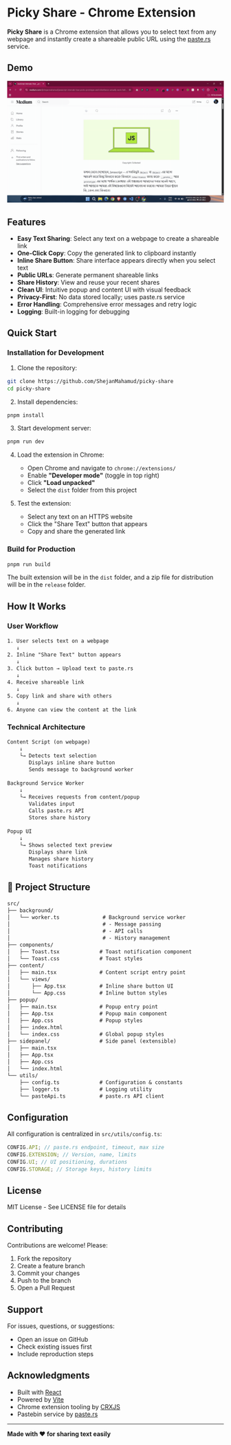 # Picky Share - Chrome Extension

**Picky Share** is a Chrome extension that allows you to select text from any webpage and instantly create a shareable public URL using the [paste.rs](https://paste.rs/) service.

## Demo

![Picky Share demo](public/demo.gif)

## Features

- **Easy Text Sharing**: Select any text on a webpage to create a shareable link
- **One-Click Copy**: Copy the generated link to clipboard instantly
- **Inline Share Button**: Share interface appears directly when you select text
- **Public URLs**: Generate permanent shareable links
- **Share History**: View and reuse your recent shares
- **Clean UI**: Intuitive popup and content UI with visual feedback
- **Privacy-First**: No data stored locally; uses paste.rs service
- **Error Handling**: Comprehensive error messages and retry logic
- **Logging**: Built-in logging for debugging

## Quick Start

### Installation for Development

1. Clone the repository:

```bash
git clone https://github.com/ShejanMahamud/picky-share
cd picky-share
```

2. Install dependencies:

```bash
pnpm install
```

3. Start development server:

```bash
pnpm run dev
```

4. Load the extension in Chrome:

   - Open Chrome and navigate to `chrome://extensions/`
   - Enable **"Developer mode"** (toggle in top right)
   - Click **"Load unpacked"**
   - Select the `dist` folder from this project

5. Test the extension:
   - Select any text on an HTTPS website
   - Click the "Share Text" button that appears
   - Copy and share the generated link

### Build for Production

```bash
pnpm run build
```

The built extension will be in the `dist` folder, and a zip file for distribution will be in the `release` folder.

## How It Works

### User Workflow

```
1. User selects text on a webpage
   ↓
2. Inline "Share Text" button appears
   ↓
3. Click button → Upload text to paste.rs
   ↓
4. Receive shareable link
   ↓
5. Copy link and share with others
   ↓
6. Anyone can view the content at the link
```

### Technical Architecture

```
Content Script (on webpage)
    ↓
    └→ Detects text selection
       Displays inline share button
       Sends message to background worker

Background Service Worker
    ↓
    └→ Receives requests from content/popup
       Validates input
       Calls paste.rs API
       Stores share history

Popup UI
    ↓
    └→ Shows selected text preview
       Displays share link
       Manages share history
       Toast notifications
```

## 📁 Project Structure

```
src/
├── background/
│   └── worker.ts              # Background service worker
│                              # - Message passing
│                              # - API calls
│                              # - History management
├── components/
│   ├── Toast.tsx             # Toast notification component
│   └── Toast.css             # Toast styles
├── content/
│   ├── main.tsx              # Content script entry point
│   └── views/
│       ├── App.tsx           # Inline share button UI
│       └── App.css           # Inline button styles
├── popup/
│   ├── main.tsx              # Popup entry point
│   ├── App.tsx               # Popup main component
│   ├── App.css               # Popup styles
│   ├── index.html
│   └── index.css             # Global popup styles
├── sidepanel/                # Side panel (extensible)
│   ├── main.tsx
│   ├── App.tsx
│   ├── App.css
│   └── index.html
└── utils/
    ├── config.ts             # Configuration & constants
    ├── logger.ts             # Logging utility
    └── pasteApi.ts           # paste.rs API client
```

## Configuration

All configuration is centralized in `src/utils/config.ts`:

```typescript
CONFIG.API; // paste.rs endpoint, timeout, max size
CONFIG.EXTENSION; // Version, name, limits
CONFIG.UI; // UI positioning, durations
CONFIG.STORAGE; // Storage keys, history limits
```

## License

MIT License - See LICENSE file for details

## Contributing

Contributions are welcome! Please:

1. Fork the repository
2. Create a feature branch
3. Commit your changes
4. Push to the branch
5. Open a Pull Request

## Support

For issues, questions, or suggestions:

- Open an issue on GitHub
- Check existing issues first
- Include reproduction steps

## Acknowledgments

- Built with [React](https://react.dev/)
- Powered by [Vite](https://vitejs.dev/)
- Chrome extension tooling by [CRXJS](https://crxjs.dev/)
- Pastebin service by [paste.rs](https://paste.rs/)

---

**Made with ❤️ for sharing text easily**
